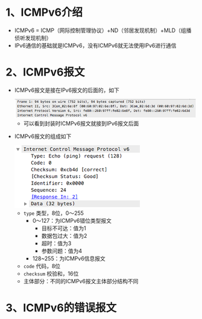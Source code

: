 # 1、ICMPv6介绍

- ICMPv6 = ICMP（网际控制管理协议）+ND（邻居发现机制）+MLD（组播侦听发现机制）
- IPv6通信的基础就是ICMPv6，没有ICMPv6就无法使用IPv6进行通信

# 2、ICMPv6报文

- ICMPv6报文是接在IPv6报文的后面的，如下

  <img src="./img/ICMPv6报文结构.png">

  - 可以看到封装时ICMPv6报文就接到IPv6报文后面

- ICMPv6报文的组成如下

  <img src="./img/ICMPv6组成.png">

  - `type`    类型，8位，0～255
    - 0～127：为ICMPv6错位类型报文
      - 目标不可达：值为1
      - 数据包过大：值为2
      - 超时：值为3
      - 参数问题：值为4
    - 128~255：为ICMPv6信息报文
  - `code`    代码，8位
  - `checksum`    校验和，16位
  - 主体部分：不同的ICMPv6报文主体部分结构不同

# 3、ICMPv6的错误报文

